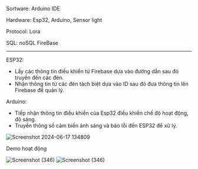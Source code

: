 
Sortware: Arduino IDE

Hardware: Esp32, Arduino, Sensor light

Protocol: Lora 

SQL: noSQL FireBase

 --------------------------------------------------------------------------------
 ESP32:
   - Lấy các thông tin điều khiển từ Firebase dựa vào đường dẫn sau đó truyền đến các đèn.
   - Nhận thông tin từ các đèn tách biệt dựa vào ID sau đó đưa thông tin lên Firebase để quản lý.

Arduino: 
   - Tiếp nhận thông tin điều khiển của Esp32 điều khiển chế độ hoạt động, độ sáng. 
   - Truyền thông số cảm biến ánh sáng và báo lỗi đến ESP32 để xử lý.

![Screenshot 2024-06-17 134809](https://github.com/nnnguyen1604/IOT_SmartStreetLight/assets/124754446/4d50aafe-b4a3-47ba-9253-21ab5f543ac8)

Demo hoạt động 

![Screenshot (346)](https://github.com/nnnguyen1604/IOT_SmartStreetLight/assets/124754446/5a44920e-fff6-44ae-99e9-eaeff27fe3f6)
![Screenshot (346)](https://github.com/nnnguyen1604/IOT_SmartStreetLight/assets/124754446/cff3c740-e02a-4f50-9ef9-6bdd23e81ac8)

